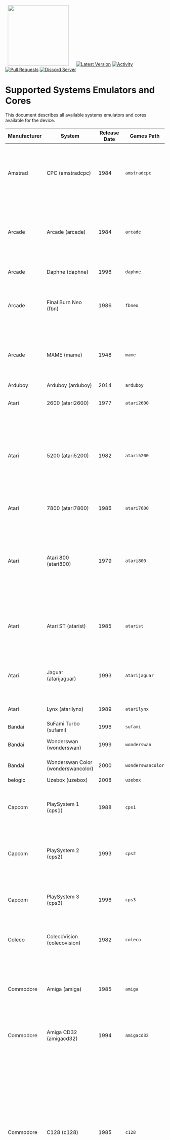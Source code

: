 &nbsp;&nbsp;<img src="https://raw.githubusercontent.com/JustEnoughLinuxOS/distribution/dev/distributions/JELOS/logos/jelos-logo.png" width=192>&nbsp;&nbsp;&nbsp;&nbsp;&nbsp;&nbsp;[![Latest Version](https://img.shields.io/github/release/JustEnoughLinuxOS/distribution.svg?color=5998FF&label=latest%20version&style=flat-square)](https://github.com/JustEnoughLinuxOS/distribution/releases/latest) [![Activity](https://img.shields.io/github/commit-activity/m/JustEnoughLinuxOS/distribution?color=5998FF&style=flat-square)](https://github.com/JustEnoughLinuxOS/distribution/commits) [![Pull Requests](https://img.shields.io/github/issues-pr-closed/JustEnoughLinuxOS/distribution?color=5998FF&style=flat-square)](https://github.com/JustEnoughLinuxOS/distribution/pulls) [![Discord Server](https://img.shields.io/discord/948029830325235753?color=5998FF&label=chat&style=flat-square)](https://discord.gg/seTxckZjJy)
#

# Supported Systems Emulators and Cores
This document describes all available systems emulators and cores available for the device.

|Manufacturer|System|Release Date|Games Path|Supported Extensions|Emulator / Core|
|----|----|----|----|----|----|
|Amstrad|CPC (amstradcpc)|1984|`amstradcpc`|.dsk .DSK .sna .SNA .tap .TAP .cdt .CDT .kcr .KCR .voc .VOC .m3u .M3U .zip .ZIP .7z .7Z|**retroarch:** crocods (default)<br>**retroarch:** cap32<br>|
|Arcade|Arcade (arcade)|1984|`arcade`|.zip .ZIP .7z .7Z|**retroarch:** mame2003_plus (default)<br>**retroarch:** mame2000<br>**retroarch:** mame2010<br>**retroarch:** mame2015<br>**retroarch:** fbneo<br>**retroarch:** fbalpha2012<br>**retroarch:** fbalpha2019<br>**retroarch:** mame<br>|
|Arcade|Daphne (daphne)|1996|`daphne`|.daphne .DAPHNE .zip .ZIP|**hypseus:** hypseus (default)<br>**retroarch:** daphne<br>|
|Arcade|Final Burn Neo (fbn)|1986|`fbneo`|.7z .zip .7Z .ZIP|**retroarch:** fbneo (default)<br>**retroarch:** mame2003_plus<br>**retroarch:** mame2010<br>**retroarch:** mame2015<br>**retroarch:** mame<br>**retroarch:** fbalpha2012<br>**retroarch:** fbalpha2019<br>|
|Arcade|MAME (mame)|1948|`mame`|.7z .7Z .zip .ZIP|**retroarch:** mame2003_plus (default)<br>**retroarch:** mame2010<br>**retroarch:** mame2015<br>**retroarch:** mame<br>**retroarch:** fbneo<br>**retroarch:** fbalpha2012<br>**retroarch:** fbalpha2019<br>|
|Arduboy|Arduboy (arduboy)|2014|`arduboy`|.hex .HEX|**retroarch:** arduous (default)<br>|
|Atari|2600 (atari2600)|1977|`atari2600`|.a26 .A26 .bin .BIN .zip .ZIP .7z .7Z|**retroarch:** stella (default)<br>|
|Atari|5200 (atari5200)|1982|`atari5200`|.rom .ROM .xfd .XFD .atr .ATR .atx .ATX .cdm .CDM .cas .CAS .car .CAR .bin .BIN .a52 .A52 .xex .XEX .zip .ZIP .7z .7Z|**retroarch:** a5200 (default)<br>**retroarch:** atari800<br>|
|Atari|7800 (atari7800)|1986|`atari7800`|.a78 .A78 .bin .BIN .zip .ZIP .7z .7Z|**retroarch:** prosystem (default)<br>|
|Atari|Atari 800 (atari800)|1979|`atari800`|.rom .ROM .xfd .XFD .atr .ATR .atx .ATX .cdm .CDM .cas .CAS .car .CAR .bin .BIN .a52 .A52 .xex .XEX .zip .ZIP .7z .7Z|**retroarch:** atari800 (default)<br>|
|Atari|Atari ST (atarist)|1985|`atarist`|.st .ST .msa .MSA .stx .STX .dim .DIM .ipf .IPF .m3u .M3U .zip .ZIP .7z .7Z|**retroarch:** hatari (default)<br>**hatarisa:** hatarisa<br>|
|Atari|Jaguar (atarijaguar)|1993|`atarijaguar`|.j64 .J64 .jag .JAG .rom .ROM .abs .ABS .cof .COF .bin .BIN .prg .PRG|**retroarch:** virtualjaguar (default)<br>|
|Atari|Lynx (atarilynx)|1989|`atarilynx`|.lnx .LNX .o .O .zip .ZIP .7z .7Z|**retroarch:** handy (default)<br>**retroarch:** beetle_lynx<br>|
|Bandai|SuFami Turbo (sufami)|1996|`sufami`|.st .ST .zip .ZIP .7z .7Z|**retroarch:** snes9x (default)<br>|
|Bandai|Wonderswan (wonderswan)|1999|`wonderswan`|.ws .WS .zip .ZIP .7z .7Z|**retroarch:** beetle_wswan (default)<br>|
|Bandai|Wonderswan Color (wonderswancolor)|2000|`wonderswancolor`|.wsc .WSC .zip .ZIP .7z .7Z|**retroarch:** beetle_wswan (default)<br>|
|belogic|Uzebox (uzebox)|2008|`uzebox`|.uze .UZE|**retroarch:** uzem (default)<br>|
|Capcom|PlaySystem 1 (cps1)|1988|`cps1`|.zip .ZIP .7z .7Z|**retroarch:** fbneo (default)<br>**retroarch:** mame2003_plus<br>**retroarch:** mame2010<br>**retroarch:** fbalpha2012<br>**retroarch:** mba_mini<br>**AdvanceMame:** AdvanceMame<br>|
|Capcom|PlaySystem 2 (cps2)|1993|`cps2`|.zip .ZIP .7z .7Z|**retroarch:** fbneo (default)<br>**retroarch:** mame2003_plus<br>**retroarch:** mame2010<br>**retroarch:** fbalpha2012<br>**retroarch:** mba_mini<br>**AdvanceMame:** AdvanceMame<br>|
|Capcom|PlaySystem 3 (cps3)|1996|`cps3`|.zip .ZIP .7z .7Z|**retroarch:** fbneo (default)<br>**retroarch:** mame2003_plus<br>**retroarch:** mame2010<br>**retroarch:** fbalpha2012<br>**retroarch:** mba_mini<br>**AdvanceMame:** AdvanceMame<br>|
|Coleco|ColecoVision (colecovision)|1982|`coleco`|.bin .BIN .col .COL .rom .ROM .zip .ZIP .7z .7Z|**retroarch:** bluemsx (default)<br>**retroarch:** gearcoleco<br>**retroarch:** smsplus<br>|
|Commodore|Amiga (amiga)|1985|`amiga`|.zip .ZIP .adf .ADF .uae .UAE .ipf .IPF .dms .DMS .adz .ADZ .lha .LHA .m3u .M3U .hdf .HDF .hdz .HDZ|**retroarch:** puae (default)<br>**amiberry:** amiberry<br>**retroarch:** uae4arm<br>|
|Commodore|Amiga CD32 (amigacd32)|1994|`amigacd32`|.iso .ISO .cue .CUE .lha .LHA .chd .CHD|**retroarch:** puae (default)<br>**retroarch:** uae4arm<br>|
|Commodore|C128 (c128)|1985|`c128`|.d64 .D64 .d71 .D71 .d80 .D80 .d81 .D81 .d82 .D82 .g64 .G64 .g41 .G41 .x64 .X64 .t64 .T64 .tap .TAP .prg .PRG .p00 .P00 .crt .CRT .bin .BIN .d6z .D6Z .d7z .D7Z .d8z .D8Z .g6z .G6Z .g4z .G4Z .x6z .X6Z .cmd .CMD .m3u .M3U .vsf .VSF .nib .NIB .nbz .NBZ .zip .ZIP|**retroarch:** vice_x128 (default)<br>**vicesa:** x128<br>|
|Commodore|C16 (c16)|1984|`c16`|.d64 .D64 .d71 .D71 .d80 .D80 .d81 .D81 .d82 .D82 .g64 .G64 .g41 .G41 .x64 .X64 .t64 .T64 .tap .TAP .prg .PRG .p00 .P00 .crt .CRT .bin .BIN .d6z .D6Z .d7z .D7Z .d8z .D8Z .g6z .G6Z .g4z .G4Z .x6z .X6Z .cmd .CMD .m3u .M3U .vsf .VSF .nib .NIB .nbz .NBZ .zip .ZIP|**retroarch:** vice_xplus4 (default)<br>**vicesa:** xplus4<br>|
|Commodore|C64 (c64)|1982|`c64`|.d64 .D64 .d71 .D71 .d80 .D80 .d81 .D81 .d82 .D82 .g64 .G64 .g41 .G41 .x64 .X64 .t64 .T64 .tap .TAP .prg .PRG .p00 .P00 .crt .CRT .bin .BIN .d6z .D6Z .d7z .D7Z .d8z .D8Z .g6z .G6Z .g4z .G4Z .x6z .X6Z .cmd .CMD .m3u .M3U .vsf .VSF .nib .NIB .nbz .NBZ .zip .ZIP|**retroarch:** vice_x64 (default)<br>**vicesa:** x64sc<br>|
|Commodore|Commodore PET (pet)|1977|`pet`|.20 .40 .60 .a0 .b0 .d64 .d71 .d80 .d81 .d82 .g64 .g41 .x64 .t64 .tap .prg .p00 .crt .bin .gz .d6z .d7z .d8z .g6z .g4z .x6z .cmd .m3u .vsf .nib .nbz .zip|**retroarch:** vice_xpet (default)<br>|
|Commodore|VIC-20 (vic20)|1980|`vic20`|.20 .40 .60 .a0 .A0 .b0 .B0 .d64 .D64 .d71 .D71 .d80 .D80 .d81 .D81 .d82 .D82 .g64 .G64 .g41 .G41 .x64 .X64 .t64 .T64 .tap .TAP .prg .PRG .p00 .P00 .crt .CRT .bin .BIN .gz .GZ .d6z .D6Z .d7z .D7Z .d8z .D8Z .g6z .G6Z .g4z .G4Z .x6z .X6Z .cmd .CMD .m3u .M3U .vsf .VSF .nib .NIB .nbz .NBZ .zip .ZIP|**retroarch:** vice_xvic (default)<br>**vicesa:** vice_xvic<br>|
|Fairchild|Channel F (channelf)|1976|`channelf`|.bin .BIN .chf .CHF .zip .ZIP .7z .7Z|**retroarch:** freechaf (default)<br>|
|id Software|Doom (doom)|1993|`doom`|.doom|**gzdoom:** gzdoom-sa (default)<br>|
|Infocom|Z-Machine (zmachine)|1979|`zmachine`|.dat .DAT .z1 .Z1 .z2 .Z2 .z3 .Z3 .z4 .Z4 .z5 .Z5 .z6 .Z6 .zip .ZIP|**retroarch:** mojozork (default)<br>|
|JELOS|Moonlight Game Streaming (moonlight)|2021|`moonlight`|.sh .SH||
|JELOS|MPlayer (mplayer)|unknown|`mplayer`|.mp4 .MP4 .mkv .MKV .avi .AVI .mov .MOV .wmv .WMV .m3u .M3U .mpg .MPG .ytb .YTB .twi .TWI .sh .SH .mp3 .MP3 .aac .AAC .mka .MKA .dts .DTS .flac .FLAC .ogg .OGG .m4a .M4A .ac3 .AC3 .opus .OPUS .wav .WAV .wv .WV .eac3 .EAC3 .thd .THD|**mplayer:** mplayer (default)<br>|
|JELOS|Music Player (music)|unknown|`playlists`|.m3u .M3U .sh .SH|**gmu:** gmu (default)<br>|
|JELOS|Ports (ports)|2021|`ports`|.sh .SH||
|JELOS|Screenshots (imageviewer)|2021|`screenshots`|.jpg .jpeg .png .bmp .psd .tga .gif .hdr .pic .ppm .pgm .mkv .pdf .mp4 .avi||
|JELOS|Tools (tools)|2021|`modules`|.sh||
|Lexaloffle|PICO-8 (pico-8)|2015|`pico-8`|.sh .p8 .png .SH .P8 .PNG|**pico-8:** pico8 (default)<br>**retroarch:** fake08<br>|
|Magnavox|Odyssey (odyssey2)|1979|`odyssey`|.bin .BIN .zip .ZIP .7z .7Z|**retroarch:** o2em (default)<br>|
|Mattel|Intellivision (intellivision)|1979|`intellivision`|.int .INT .bin .BIN .rom .ROM .zip .ZIP .7z .7Z|**retroarch:** freeintv (default)<br>|
|Microsoft|MS-DOS (pc)|1981|`pc`|.com .COM .bat .BAT .exe .EXE .dosz .DOSZ|**retroarch:** dosbox_pure<br>**retroarch:** dosbox_svn<br>|
|Microsoft|MSX (msx)|1983|`msx`|.dsk .DSK .mx1 .MX1 .mx2 .MX2 .rom .ROM .zip .ZIP .7z .7Z .M3U .m3u|**retroarch:** bluemsx (default)<br>**retroarch:** fmsx<br>|
|Microsoft|MSX2 (msx2)|1988|`msx2`|.dsk .DSK .mx1 .MX1 .mx2 .MX2 .rom .ROM .zip .ZIP .7z .7Z .M3U .m3u|**retroarch:** bluemsx (default)<br>**retroarch:** fmsx<br>|
|Milton Bradley|Vectrex (vectrex)|1982|`vectrex`|.bin .BIN .gam .GAM .vec .VEC .zip .ZIP .7z .7Z|**retroarch:** vecx (default)<br>|
|NEC|PC Engine (pcengine)|1987|`pcengine`|.pce .PCE .bin .BIN .zip .ZIP .7z .7Z|**retroarch:** beetle_pce_fast (default)<br>**retroarch:** beetle_pce<br>**retroarch:** beetle_supergrafx<br>|
|NEC|PC Engine CD (pcenginecd)|1988|`pcenginecd`|.cue .CUE .ccd .CCD .chd .CHD .toc .TOC .m3u .M3U|**retroarch:** beetle_pce_fast (default)<br>**retroarch:** beetle_pce<br>**retroarch:** beetle_supergrafx<br>|
|NEC|PC-8800 (pc-8800)|1981|`pc88`|.d88 .D88 .m3u .M3U|**retroarch:** quasi88 (default)<br>|
|NEC|PC-9800 (pc-9800)|1983|`pc98`|.d98 .zip .98d .fdi .fdd .2hd .tfd .d88 .88d .hdm .xdf .dup .hdi .thd .nhd .hdd .hdn|**retroarch:** np2kai (default)<br>|
|NEC|PC-FX (pcfx)|1994|`pcfx`|.chd .CHD .cue .CUE .ccd .CCD .toc .TOC|**retroarch:** beetle_pcfx (default)<br>|
|NEC|Super Grafx (supergrafx)|1989|`sgfx`|.pce .PCE .sgx .SGX .cue .CUE .ccd .CCD .chd .CHD .zip .ZIP .7z .7Z|**retroarch:** beetle_supergrafx<br>**retroarch:** beetle_pce<br>|
|NEC|TurboGrafx-16 (tg16)|1989|`tg16`|.pce .PCE .bin .BIN .zip .ZIP .7z .7Z|**retroarch:** beetle_pce_fast (default)<br>**retroarch:** beetle_pce<br>**retroarch:** beetle_supergrafx<br>|
|NEC|TurboGrafx-CD (tg16cd)|1989|`tg16cd`|.cue .CUE .ccd .CCD .chd .CHD .toc .TOC .m3u .M3U|**retroarch:** beetle_pce_fast (default)<br>**retroarch:** beetle_pce<br>**retroarch:** beetle_supergrafx<br>|
|Nesbox|TIC-80 (tic-80)|2017|`tic-80`|.tic .TIC|**retroarch:** tic80 (default)<br>|
|Nintendo|3DS (3ds)|2010|`3ds`|.3ds .3DS .3dsx .3DSX .elf .ELF .axf .AXF .cci .CCI .cxi .CXI .app .APP|**citra:** citra-sa (default)<br>|
|Nintendo|DS (nds)|2005|`nds`|.nds .zip .NDS .ZIP .7z|**drastic:** drastic-sa (default)<br>**retroarch:** melonds<br>|
|Nintendo|Famicom (famicom)|1983|`famicom`|.nes .NES .unif .UNIF .unf .UNF .zip .ZIP .7z .7Z|**retroarch:** nestopia (default)<br>**retroarch:** fceumm<br>**retroarch:** quicknes<br>**retroarch:** mesen<br>|
|Nintendo|Famicom Disk System (fds)|1986|`fds`|.fds .FDS .zip .ZIP .7z .7Z|**retroarch:** nestopia (default)<br>**retroarch:** fceumm<br>**retroarch:** quicknes<br>|
|Nintendo|Game and Watch (gameandwatch)|1980|`gameandwatch`|.mgw .MGW .zip .ZIP .7z .7Z|**retroarch:** gw<br>|
|Nintendo|Game Boy (gb)|1989|`gb`|.gb .GB .gbc .GBC .zip .ZIP .7z .7Z|**retroarch:** gambatte (default)<br>**retroarch:** sameboy<br>**retroarch:** gearboy<br>**retroarch:** tgbdual<br>**retroarch:** mgba<br>**retroarch:** vbam<br>|
|Nintendo|Game Boy (Hacks) (gbh)|1989|`gbh`|.gb .GB .zip .ZIP .7z .7Z|**retroarch:** gambatte (default)<br>**retroarch:** sameboy<br>**retroarch:** gearboy<br>**retroarch:** tgbdual<br>**retroarch:** mgba<br>**retroarch:** vbam<br>|
|Nintendo|Game Boy Advance (gba)|2001|`gba`|.gba .GBA .zip .ZIP .7z .7Z|**retroarch:** mgba (default)<br>**retroarch:** gbsp<br>**retroarch:** vbam<br>**retroarch:** vba_next<br>**retroarch:** beetle_gba<br>|
|Nintendo|Game Boy Advance (Hacks) (gbah)|2001|`gbah`|.gba .GBA .zip .ZIP .7z .7Z|**retroarch:** mgba (default)<br>**retroarch:** gbsp<br>**retroarch:** vbam<br>**retroarch:** vba_next<br>**retroarch:** beetle_gba<br>|
|Nintendo|Game Boy Color (gbc)|1998|`gbc`|.gb .GB .gbc .GBC .zip .ZIP .7z .7Z|**retroarch:** gambatte (default)<br>**retroarch:** sameboy<br>**retroarch:** gearboy<br>**retroarch:** tgbdual<br>**retroarch:** mgba<br>**retroarch:** vbam<br>|
|Nintendo|Game Boy Color (Hacks) (gbch)|1998|`gbch`|.gb .GB .gbc .GBC .zip .ZIP .7z .7Z|**retroarch:** gambatte (default)<br>**retroarch:** sameboy<br>**retroarch:** gearboy<br>**retroarch:** tgbdual<br>**retroarch:** mgba<br>**retroarch:** vbam<br>|
|Nintendo|GameCube (gamecube)|2001|`gamecube`|.gcm .GCM .iso .ISO .gcz .GCZ .ciso .CISO .wbfs .WBFS .rvz .RVZ .dol .DOL|**dolphin:** dolphin-sa-gc (default)<br>**retroarch:** dolphin<br>|
|Nintendo|MSU-1 (snesmsu1)|2012|`snesmsu1`|.smc .SMC .fig .FIG .sfc .SFC .swc .SWC .zip .ZIP .7z .7Z|**retroarch:** snes9x (default)<br>**retroarch:** beetle_supafaust<br>|
|Nintendo|N64 (n64)|1996|`n64`|.z64 .Z64 .n64 .N64 .v64 .V64 .zip .ZIP .7z .7Z|**retroarch:** mupen64plus_next (default)<br>**retroarch:** mupen64plus<br>**retroarch:** parallel_n64<br>**mupen64plus-sa:** m64p_gliden64<br>**mupen64plus-sa:** m64p_gl64mk2<br>**mupen64plus-sa:** m64p_rice<br>|
|Nintendo|NES (Hacks) (nesh)|1985|`nesh`|.nes .NES .unif .UNIF .unf .UNF .zip .ZIP .7z .7Z|**retroarch:** nestopia (default)<br>**retroarch:** fceumm<br>**retroarch:** quicknes<br>**retroarch:** mesen<br>|
|Nintendo|NES (nes)|1985|`nes`|.nes .NES .unif .UNIF .unf .UNF .zip .ZIP .7z .7Z|**retroarch:** nestopia (default)<br>**retroarch:** fceumm<br>**retroarch:** quicknes<br>**retroarch:** mesen<br>|
|Nintendo|Pokémon Mini (pokemini)|2001|`pokemini`|.min .MIN .zip .ZIP .7z .7Z|**retroarch:** pokemini (default)<br>|
|Nintendo|Satellaview (satellaview)|1995|`satellaview`|.smc .SMC .fig .FIG .bs .BS .sfc .SFC .bsx .BSX .swc .SWC .zip .ZIP .7z .7Z|**retroarch:** snes9x (default)<br>**retroarch:** snes9x2010<br>**retroarch:** snes9x2002<br>**retroarch:** snes9x2005_plus<br>|
|Nintendo|Super Famicom (sfc)|1990|`sfc`|.smc .SMC .fig .FIG .sfc .SFC .swc .SWC .zip .ZIP .7z .7Z|**retroarch:** snes9x (default)<br>**retroarch:** snes9x2010<br>**retroarch:** snes9x2002<br>**retroarch:** snes9x2005_plus<br>**retroarch:** beetle_supafaust<br>**retroarch:** bsnes<br>**retroarch:** bsnes_mercury_performance<br>**retroarch:** bsnes_hd_beta<br>|
|Nintendo|Super Nintendo (Hacks) (snesh)|1991|`snesh`|.smc .SMC .fig .FIG .sfc .SFC .swc .SWC .zip .ZIP .7z .7Z|**retroarch:** snes9x (default)<br>**retroarch:** snes9x2010<br>**retroarch:** snes9x2002<br>**retroarch:** snes9x2005_plus<br>**retroarch:** beetle_supafaust<br>**retroarch:** bsnes<br>**retroarch:** bsnes_mercury_performance<br>**retroarch:** bsnes_hd_beta<br>|
|Nintendo|Super Nintendo (snes)|1991|`snes`|.smc .SMC .fig .FIG .sfc .SFC .swc .SWC .zip .ZIP .7z .7Z|**retroarch:** snes9x (default)<br>**retroarch:** snes9x2010<br>**retroarch:** snes9x2002<br>**retroarch:** snes9x2005_plus<br>**retroarch:** beetle_supafaust<br>**retroarch:** bsnes<br>**retroarch:** bsnes_mercury_performance<br>**retroarch:** bsnes_hd_beta<br>|
|Nintendo|Virtual Boy (virtualboy)|1995|`virtualboy`|.vb .VB .zip .ZIP .7z .7Z|**retroarch:** beetle_vb (default)<br>|
|Nintendo|Wii (wii)|2006|`wii`|.gcm .GCM .iso .ISO .gcz .GCZ .ciso .CISO .wbfs .WBFS .rvz .RVZ .dol .DOL .wad .WAD|**dolphin:** dolphin-sa-wii (default)<br>**primehack:** primehack<br>**retroarch:** dolphin<br>|
|Panasonic|3DO (3do)|1993|`3do`|.iso .ISO .bin .BIN .chd .CHD .cue .CUE|**retroarch:** opera (default)<br>|
|Philips|VideoPac (videopac)|1978|`videopac`|.bin .BIN .zip .ZIP .7z .7Z|**retroarch:** o2em (default)<br>|
|Sammy|Atomiswave (atomiswave)|2003|`atomiswave`|.lst .LST .bin .BIN .dat .DAT .zip .ZIP .7z .7Z|**retroarch:** flycast2021<br>**flycast:** flycast-sa (default)<br>**retroarch:** flycast<br>|
|Sega|32X (sega32x)|1994|`sega32x`|.32x .32X .smd .SMD .bin .BIN .md .MD .zip .ZIP .7z .7Z|**retroarch:** picodrive (default)<br>|
|Sega|CD (segacd)|1991|`segacd`|.chd .CHD .cue .CUE .iso .ISO .m3u .M3U|**retroarch:** genesis_plus_gx (default)<br>**retroarch:** picodrive<br>|
|Sega|Dreamcast (dreamcast)|1998|`dreamcast`|.cdi .CDI .gdi .GDI .chd .CHD .m3u .M3U|**retroarch:** flycast2021<br>**flycast:** flycast-sa (default)<br>**retroarch:** flycast<br>|
|Sega|Game Gear (gamegear)|1990|`gamegear`|.bin .BIN .gg .GG .zip .ZIP .7z .7Z|**retroarch:** gearsystem (default)<br>**retroarch:** genesis_plus_gx<br>**retroarch:** picodrive<br>**retroarch:** smsplus<br>|
|Sega|Game Gear (Hacks) (ggh)|1990|`gamegearh`|.bin .BIN .gg .GG .zip .ZIP .7z .7Z|**retroarch:** gearsystem (default)<br>**retroarch:** genesis_plus_gx<br>**retroarch:** picodrive<br>**retroarch:** smsplus<br>|
|Sega|Genesis (genesis)|1989|`genesis`|.bin .BIN .gen .GEN .md .MD .sg .SG .smd .SMD .zip .ZIP .7z .7Z|**retroarch:** genesis_plus_gx (default)<br>**retroarch:** genesis_plus_gx_wide<br>**retroarch:** picodrive<br>|
|Sega|Genesis (Hacks) (genh)|1989|`genh`|.bin .BIN .gen .GEN .md .MD .sg .SG .smd .SMD .zip .ZIP .7z .7Z|**retroarch:** genesis_plus_gx (default)<br>**retroarch:** genesis_plus_gx_wide<br>**retroarch:** picodrive<br>|
|Sega|Master System (mastersystem)|1985|`mastersystem`|.bin .BIN .sms .SMS .zip .ZIP .7z .7Z|**retroarch:** gearsystem (default)<br>**retroarch:** genesis_plus_gx<br>**retroarch:** picodrive<br>**retroarch:** smsplus<br>|
|Sega|Mega Drive (megadrive)|1990|`megadrive`|.bin .BIN .gen .GEN .md .MD .sg .SG .smd .SMD .zip .ZIP .7z .7Z|**retroarch:** genesis_plus_gx (default)<br>**retroarch:** genesis_plus_gx_wide<br>**retroarch:** picodrive<br>|
|Sega|Mega Drive (megadrive-japan)|1988|`megadrive-japan`|.bin .BIN .gen .GEN .md .MD .sg .SG .smd .SMD .zip .ZIP .7z .7Z|**retroarch:** genesis_plus_gx (default)<br>**retroarch:** genesis_plus_gx_wide<br>**retroarch:** picodrive<br>|
|Sega|Mega-CD (megacd)|1991|`megacd`|.chd .CHD .cue .CUE .iso .ISO .m3u .M3U|**retroarch:** genesis_plus_gx (default)<br>**retroarch:** picodrive<br>|
|Sega|Naomi (naomi)|1998|`naomi`|.lst .LST .bin .BIN .dat .DAT .zip .ZIP .7z .7Z|**retroarch:** flycast2021<br>**flycast:** flycast-sa (default)<br>**retroarch:** flycast<br>|
|Sega|Saturn (saturn)|1994|`saturn`|.cue .CUE .chd .CHD .iso .ISO|**yabasanshiro:** yabasanshiro-sa (default)<br>**retroarch:** yabasanshiro<br>**retroarch:** beetle_saturn<br>|
|Sega|SG-1000 (sg-1000)|1983|`sg-1000`|.bin .BIN .sg .SG .zip .ZIP .7z .7Z|**retroarch:** gearsystem (default)<br>**retroarch:** genesis_plus_gx<br>**retroarch:** picodrive<br>|
|Sharp|X1 (x1)|1982|`x1`|.dx1 .DX1 .2d .2D .2hd .2HD .tfd .TFD .d88 .D88 .88d .88D .hdm .HDM .xdf .XDF .dup .DUP .tap .TAP .cmd .CMD .zip .ZIP .7z .7Z|**retroarch:** x1 (default)<br>|
|Sharp|x68000 (x68000)|1987|`x68000`|.dim .DIM .img .IMG .d88 .D88 .88d .88D .hdm .HDM .dup .DUP .2hd .2HD .xdf .XDF .hdf .HDF .cmd .CMD .m3u .M3U .zip .ZIP .7z .7Z|**retroarch:** px68k (default)<br>|
|Sinclair|ZX Spectrum (zxspectrum)|1982|`zxspectrum`|.tzx .TZX .tap .TAP .z80 .Z80 .rzx .RZX .scl .SCL .trd .TRD .dsk .DSK .zip .ZIP .7z .7Z|**retroarch:** fuse<br>|
|Sinclair|ZX81 (zx81)|1981|`zx81`|.tzx .TZX .p .P .zip .ZIP .7z .7Z|**retroarch:** 81 (default)<br>|
|SNK|Neo Geo (neogeo)|1990|`neogeo`|.7z .7Z .zip .ZIP|**retroarch:** fbneo (default)<br>**retroarch:** mame2003_plus<br>**retroarch:** fbalpha2012<br>**retroarch:** fbalpha2019<br>**retroarch:** mame2010<br>**retroarch:** mame2015<br>**retroarch:** mame<br>|
|SNK|Neo Geo CD (neocd)|1990|`neocd`|.cue .CUE .iso .ISO .chd .CHD|**retroarch:** neocd (default)<br>**retroarch:** fbneo<br>|
|SNK|Neo Geo Pocket (ngp)|1998|`ngp`|.ngc .NGC .ngp .NGP .zip .ZIP .7z .7Z|**retroarch:** beetle_ngp (default)<br>**retroarch:** race<br>|
|SNK|Neo Geo Pocket Color (ngpc)|1999|`ngpc`|.ngc .NGC .zip .ZIP .7z .7Z|**retroarch:** beetle_ngp (default)<br>**retroarch:** race<br>|
|Sony|PlayStation (psx)|1994|`psx`|.bin .BIN .cue .CUE .img .IMG .mdf .MDF .pbp .PBP .toc .TOC .cbn .CBN .m3u .M3U .ccd .CCD .chd .CHD .iso .ISO|**retroarch:** pcsx_rearmed (default)<br>**retroarch:** beetle_psx<br>**Duckstation:** duckstation-sa<br>**retroarch:** duckstation<br>**retroarch:** swanstation<br>|
|Sony|PlayStation 2 (ps2)|2000|`ps2`|.iso .ISO .mdf .MDF .nrg .NRG .bin .BIN .img .IMG .dump .DUMP .gz .GZ .cso .CSO .chd .CHD|**aethersx2:** aethersx2-sa (default)<br>|
|Sony|PlayStation Portable (psp)|2004|`psp`|.iso .ISO .cso .CSO .pbp .PBP|**ppsspp:** ppsspp-sa (default)<br>|
|Sony|PSP Minis (pspminis)|2004|`pspminis`|.iso .ISO .cso .CSO .pbp .PBP|**ppsspp:** ppsspp-sa (default)<br>**retroarch:** ppsspp<br>|
|Sun Microsystems|J2ME (j2me)|2002|`j2me`|.jar .JAR|**retroarch:** freej2me (default)<br>|
|Various|EasyRPG (easyrpg)|2003|`easyrpg`|.zip .ZIP .easyrpg .EASYRPG .ldb .LDB|**retroarch:** easyrpg (default)<br>|
|Various|OpenBOR (openbor)|2008|`openbor`|.pak .PAK|**OpenBOR:** OpenBOR (default)<br>|
|Various|ScummVM (scummvm)|2001|`games`|.sh .SH .svm .SVM .scummvm|**retroarch:** scummvm (default)<br>|
|Watara|Supervision (supervision)|1992|`supervision`|.sv .SV .zip .ZIP .7z .7Z|**retroarch:** potator (default)<br>|
|Welback Holdings|Mega Duck (megaduck)|1993|`megaduck`|.bin .BIN .zip .ZIP .7z .7Z|**retroarch:** sameduck (default)<br>|
